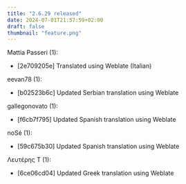 ```yaml
---
title: "2.6.29 released"
date: 2024-07-01T21:57:59+02:00
draft: false
thumbnail: "feature.png"
---
```


Mattia Passeri (1):
  * [2e709205e] Translated using Weblate (Italian)

eevan78 (1):
  * [b02523b6c] Updated Serbian translation using Weblate

gallegonovato (1):
  * [f6cb7f795] Updated Spanish translation using Weblate

noSé (1):
  * [59c675b30] Updated Spanish translation using Weblate

Λευτέρης Τ (1):
  * [6ce06cd04] Updated Greek translation using Weblate

